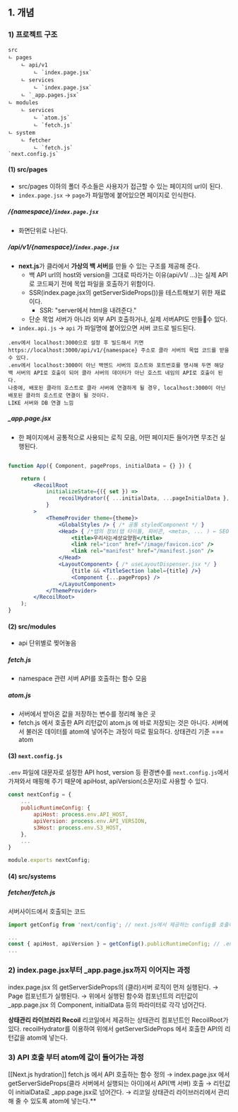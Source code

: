 ## 1. 개념

### 1) 프로젝트 구조

```
src
ㄴ pages
	ㄴ api/v1
		ㄴ `index.page.jsx`
	ㄴ services
		ㄴ `index.page.jsx`
	ㄴ `_app.pages.jsx`
ㄴ modules
	ㄴ services
		ㄴ `atom.js`
		ㄴ `fetch.js`
ㄴ system
	ㄴ fetcher
		ㄴ `fetch.js`
`next.config.js`
```

#### (1) src/pages

- src/pages 이하의 폴더 주소들은 사용자가 접근할 수 있는 페이지의 url이 된다. 
- `index.page.jsx` → `page`가 파일명에 붙어있으면 페이지로 인식한다.

##### /{namespace}/`index.page.jsx`

- 화면단위로 나뉜다.

##### /api/v1/{namespace}/`index.page.jsx`

- **next.js**가 클라에서 **가상의 백 서버**를 만들 수 있는 구조를 제공해 준다.
	- 백 API url의 host와 version을 그대로 따라가는 이유(api/v1/ ...)는 실제 API로 코드짜기 전에 목업 파일을 호출하기 위함이다.
	- SSR(index.page.jsx의 getServerSideProps())을 테스트해보기 위한 재료이다.
		- SSR: "server에서 html을 내려준다."
	- 단순 목업 서버가 아니라 외부 API 호출하거나, 실제 서버API도 만들수 있다.
- `index.api.js` → `api` 가 파일명에 붙어있으면 서버 코드로 빌드된다.

```
.env에서 localhost:3000으로 설정 후 빌드해서 키면 https://localhost:3000/api/v1/{namespace} 주소로 클라 서버의 목업 코드를 받을 수 있다.
.env에서 localhost:3000이 아닌 백엔드 서버의 호스트와 포트번호를 명시해 두면 해당 백 서버의 API로 호출이 되어 클라 서버의 데이터가 아닌 호스트 네임의 API로 호출이 된다.
나중에, 배포된 클라의 호스트로 클라 서버에 연결하게 될 경우, localhost:3000이 아닌 배포된 클라의 호스트로 연결이 될 것이다.
LIKE 서버와 DB 연결 느낌
```


##### \_app.page.jsx
- 한 페이지에서 공통적으로 사용되는 로직 모음, 어떤 페이지든 들어가면 무조건 실행된다.
``` jsx

function App({ Component, pageProps, initialData = {} }) {

	return (
		<RecoilRoot
			initializeState={({ set }) =>
				recoilHydrator({ ...initialData, ...pageInitialData }, set)
			}
		>
			<ThemeProvider theme={theme}>
				<GlobalStyles /> { /* 공통 styledComponent */ }
				<Head> { /*탭의 정보(탭 타이틀, 파비콘, <meta>, ... ) ← SEO 작업 예정 */ }
					<title>우리사는세상요양원</title>
					<link rel="icon" href="/image/favicon.ico" />
					<link rel="manifest" href="/manifest.json" />
				</Head>
				<LayoutComponent> { /* useLayoutDispenser.jsx */ }
					{title && <TitleSection label={title} />}
					<Component {...pageProps} />
				</LayoutComponent>
			</ThemeProvider>
		</RecoilRoot>
	);
}

```


#### (2) src/modules

- api 단위별로 찢어놓음

##### fetch.js
- namespace 관련 서버 API를 호출하는 함수 모음

##### atom.js
- 서버에서 받아온 값을 저장하는 변수를 정리해 놓은 곳
- fetch.js 에서 호출한 API 리턴값이 atom.js 에 바로 저장되는 것은 아니다. 서버에서 불러온 데이터를 atom에 넣어주는 과정이 따로 필요하다.
  상태관리 기준 === atom



#### (3) `next.config.js`
`.env` 파일에 대문자로 설정한 API host, version 등 환경변수를 `next.config.js`에서 가져와서 매핑해 주기 때문에 apiHost, apiVersion(소문자)로 사용할 수 있다.
``` js
const nextConfig = {
	...
	publicRuntimeConfig: {
		apiHost: process.env.API_HOST,
		apiVersion: process.env.API_VERSION,
		s3Host: process.env.S3_HOST,
	},
	...
}

module.exports nextConfig;
```

#### (4) src/systems



##### fetcher/fetch.js
서버사이드에서 호출되는 코드
``` js
import getConfig from 'next/config'; // next.js에서 제공하는 config를 호출하는 함수

...
const { apiHost, apiVersion } = getConfig().publicRuntimeConfig; // .env에서 설정한 환경변수를 쉽게 가져오기 위함환경변수를 쉽게 가져올 수 있는, 
...
```




### 2) index.page.jsx부터 \_app.page.jsx까지 이어지는 과정

index.page.jsx 의 getServerSideProps의 (클라)서버 로직이 먼저 실행된다.
→ Page 컴포넌트가 실행된다.
→ 위에서 실행된 함수와 컴포넌트의 리턴값이 \_app.page.jsx 의 Component, initialData 등의 파라미터로 각각 넘어간다.

**상태관리 라이브러리 Recoil**
리코일에서 제공하는 상태관리 컴포넌트인 RecoilRoot가 있다.
recoilHydrator를 이용하여 위에서 getServerSideProps 에서 호출한 API의 리턴값을 atom에 넣는다.

### 3) API 호출 부터 atom에 값이 들어가는 과정
[[Next.js hydration]]
	fetch.js 에서 API 호출하는 함수 정의 
	→ index.page.jsx 에서 getServerSideProps(클라 서버에서 실행되는 아이)에서 API(백 서버) 호출 
	→ 리턴값이 initialData로 \_app.page.jsx로 넘어간다. 
	→ 리코일 상태관리 라이브러리에서 관리해 줄 수 있도록 atom에 넣는다.**